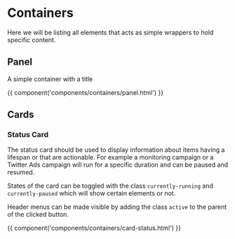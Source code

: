 # Containers

Here we will be listing all elements that acts as simple wrappers to hold specific content.

## Panel

A simple container with a title

{{ component('components/containers/panel.html') }}

## Cards

### Status Card

The status card should be used to display information about items having a lifespan or that are actionable. For example
a monitoring campaign or a Twitter Ads campaign will run for a specific duration and can be paused and resumed.

States of the card can be toggled with the class `currently-running` and `currently-paused` which
will show certain elements or not.

Header menus can be made visible by adding the class `active` to the parent of the clicked button.

{{ component('components/containers/card-status.html') }}
